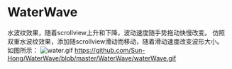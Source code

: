 # WaterWave
水波纹效果，随着scrollview上升和下降，波动速度随手势拖动快慢改变。
仿照双重水波纹效果，添加随scrollview滑动而移动，随着滑动速度改变波形大小。
如图所示：
![water.gif](https://github.com/Sun-Hong/WaterWave/blob/master/WaterWave/waterWave.gif)
https://github.com/Sun-Hong/WaterWave/blob/master/WaterWave/waterWave.gif
